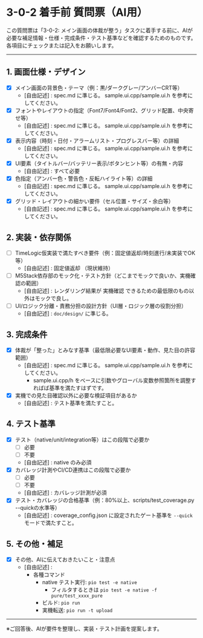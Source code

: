 # 3-0-2 着手前 質問票（AI用）

この質問票は「3-0-2: メイン画面の体裁が整う」タスクに着手する前に、AIが必要な補足情報・仕様・完成条件・テスト基準などを確認するためのものです。各項目にチェックまたは記入をお願いします。

---

## 1. 画面仕様・デザイン

- [x] メイン画面の背景色・テーマ（例：黒/ダークグレー/アンバーCRT等）
  - [自由記述] : spec.md に準じる。 sample.ui.cpp/sample.ui.h を参考にしてください。
- [x] フォントやレイアウトの指定（Font7/Font4/Font2、グリッド配置、中央寄せ等）
  - [自由記述] : spec.md に準じる。 sample.ui.cpp/sample.ui.h を参考にしてください。
- [x] 表示内容（時刻・日付・アラームリスト・プログレスバー等）の詳細
  - [自由記述] : spec.md に準じる。 sample.ui.cpp/sample.ui.h を参考にしてください。
- [x] UI要素（タイトルバー/バッテリー表示/ボタンヒント等）の有無・内容
  - [自由記述] : すべて必要
- [x] 色指定（アンバー色・警告色・反転ハイライト等）の詳細
  - [自由記述] : spec.md に準じる。 sample.ui.cpp/sample.ui.h を参考にしてください。
- [x] グリッド・レイアウトの細かい要件（セル位置・サイズ・余白等）
  - [自由記述] : spec.md に準じる。 sample.ui.cpp/sample.ui.h を参考にしてください。

## 2. 実装・依存関係

- [ ] TimeLogic仮実装で満たすべき要件（例：固定値返却/時刻進行/未実装でOK等）
  - [自由記述] : 固定値返却 （現状維持）
- [ ] M5Stack依存部のモック化・テスト方針（どこまでモックで良いか、実機確認の範囲）
  - [自由記述] : レンダリング結果が 実機確認 できるための最低限のもの以外はモックで良し。
- [ ] UI/ロジック分離・責務分担の設計方針（UI層・ロジック層の役割分担）
  - [自由記述] : `doc/design/` に準じる。

## 3. 完成条件

- [x] 体裁が「整った」とみなす基準（最低限必要なUI要素・動作、見た目の許容範囲）
  - [自由記述] : spec.md に準じる。 sample.ui.cpp/sample.ui.h を参考にしてください。
    - sample.ui.cpp/h をベースに引数やグローバル変数参照箇所を調整すればば基準を満たすはずです。
- [x] 実機での見た目確認以外に必要な検証項目があるか
  - [自由記述] : テスト基準を満たすこと。

## 4. テスト基準

- [x] テスト（native/unit/integration等）はこの段階で必要か
  - [ ] 必要
  - [ ] 不要
  - [自由記述] : native のみ必須
- [x] カバレッジ計測やCI/CD連携はこの段階で必要か
  - [ ] 必要
  - [ ] 不要
  - [自由記述] : カバレッジ計測が必須
- [x] テスト・カバレッジの合格基準（例：80%以上、scripts/test_coverage.py --quickの水準等）
  - [自由記述] : coverage_config.json に設定されたゲート基準を `--quick` モードで満たすこと。

## 5. その他・補足

- [x] その他、AIに伝えておきたいこと・注意点
  - [自由記述] :
    - 各種コマンド
      - native テスト実行: `pio test -e native` 
        - フィルタするときは  `pio test -e native -f pure/test_xxxx_pure`
      - ビルド: `pio run`
      - 実機転送: `pio run -t upload` 

---

※ご回答後、AIが要件を整理し、実装・テスト計画を提案します。 